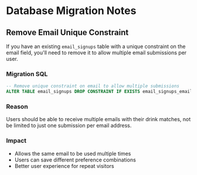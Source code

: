 # Database Migration Notes

## Remove Email Unique Constraint

If you have an existing `email_signups` table with a unique constraint on the email field, you'll need to remove it to allow multiple email submissions per user.

### Migration SQL

```sql
-- Remove unique constraint on email to allow multiple submissions
ALTER TABLE email_signups DROP CONSTRAINT IF EXISTS email_signups_email_key;
```

### Reason
Users should be able to receive multiple emails with their drink matches, not be limited to just one submission per email address.

### Impact
- Allows the same email to be used multiple times
- Users can save different preference combinations
- Better user experience for repeat visitors